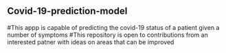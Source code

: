 ## Covid-19-prediction-model
#This appp is capable of predicting the covid-19 status of a patient given a number of symptoms 
#This repository is open to contributions from an interested patner with ideas on areas that can be improved
